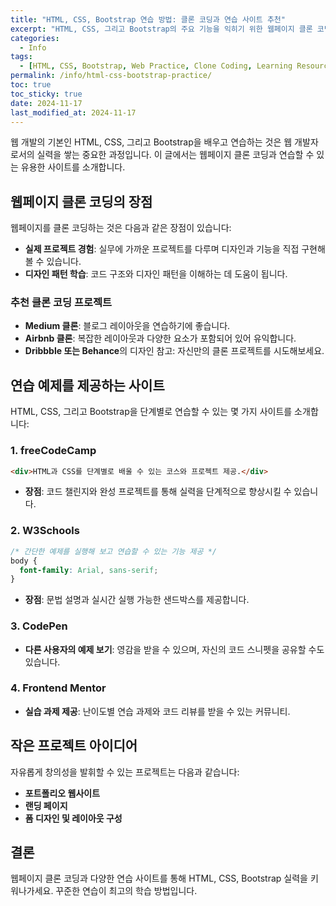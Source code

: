 ```yaml
---
title: "HTML, CSS, Bootstrap 연습 방법: 클론 코딩과 연습 사이트 추천"
excerpt: "HTML, CSS, 그리고 Bootstrap의 주요 기능을 익히기 위한 웹페이지 클론 코딩 및 유용한 연습 사이트에 대해 소개합니다."
categories:
  - Info
tags:
  - [HTML, CSS, Bootstrap, Web Practice, Clone Coding, Learning Resources]
permalink: /info/html-css-bootstrap-practice/
toc: true
toc_sticky: true
date: 2024-11-17
last_modified_at: 2024-11-17
---
```


웹 개발의 기본인 HTML, CSS, 그리고 Bootstrap을 배우고 연습하는 것은 웹 개발자로서의 실력을 쌓는 중요한 과정입니다. 이 글에서는 웹페이지 클론 코딩과 연습할 수 있는 유용한 사이트를 소개합니다.

## 웹페이지 클론 코딩의 장점
웹페이지를 클론 코딩하는 것은 다음과 같은 장점이 있습니다:

- **실제 프로젝트 경험**: 실무에 가까운 프로젝트를 다루며 디자인과 기능을 직접 구현해 볼 수 있습니다.
- **디자인 패턴 학습**: 코드 구조와 디자인 패턴을 이해하는 데 도움이 됩니다.

### 추천 클론 코딩 프로젝트
- **Medium 클론**: 블로그 레이아웃을 연습하기에 좋습니다.
- **Airbnb 클론**: 복잡한 레이아웃과 다양한 요소가 포함되어 있어 유익합니다.
- **Dribbble 또는 Behance**의 디자인 참고: 자신만의 클론 프로젝트를 시도해보세요.

## 연습 예제를 제공하는 사이트
HTML, CSS, 그리고 Bootstrap을 단계별로 연습할 수 있는 몇 가지 사이트를 소개합니다:

### 1. **freeCodeCamp**
```html
<div>HTML과 CSS를 단계별로 배울 수 있는 코스와 프로젝트 제공.</div>
```
- **장점**: 코드 챌린지와 완성 프로젝트를 통해 실력을 단계적으로 향상시킬 수 있습니다.

### 2. **W3Schools**
```css
/* 간단한 예제를 실행해 보고 연습할 수 있는 기능 제공 */
body {
  font-family: Arial, sans-serif;
}
```
- **장점**: 문법 설명과 실시간 실행 가능한 샌드박스를 제공합니다.

### 3. **CodePen**
- **다른 사용자의 예제 보기**: 영감을 받을 수 있으며, 자신의 코드 스니펫을 공유할 수도 있습니다.

### 4. **Frontend Mentor**
- **실습 과제 제공**: 난이도별 연습 과제와 코드 리뷰를 받을 수 있는 커뮤니티.

## 작은 프로젝트 아이디어
자유롭게 창의성을 발휘할 수 있는 프로젝트는 다음과 같습니다:
- **포트폴리오 웹사이트**
- **랜딩 페이지**
- **폼 디자인 및 레이아웃 구성**

## 결론
웹페이지 클론 코딩과 다양한 연습 사이트를 통해 HTML, CSS, Bootstrap 실력을 키워나가세요. 꾸준한 연습이 최고의 학습 방법입니다.
